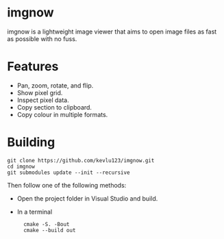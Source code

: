 # imgnow
imgnow is a lightweight image viewer that aims to
open image files as fast as possible with no fuss.

# Features
- Pan, zoom, rotate, and flip.
- Show pixel grid.
- Inspect pixel data.
- Copy section to clipboard.
- Copy colour in multiple formats.

# Building
```
git clone https://github.com/kevlu123/imgnow.git
cd imgnow
git submodules update --init --recursive
```
Then follow one of the following methods:

- Open the project folder in Visual Studio and build.
- In a terminal

        cmake -S. -Bout
        cmake --build out
